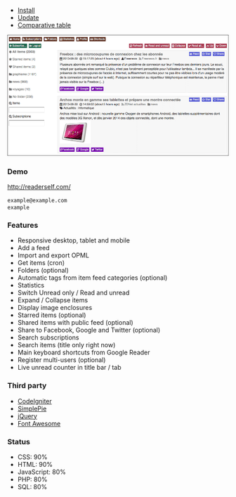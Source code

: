 * [Install](/INSTALL.md)
* [Update](/UPDATE.md)
* [Comparative table](/COMPARISON.md)

![Reader Self](medias/readerself.png)

### Demo

http://readerself.com/
```text
example@example.com
example
```

### Features

* Responsive desktop, tablet and mobile
* Add a feed
* Import and export OPML
* Get items (cron)
* Folders (optional)
* Automatic tags from item feed categories (optional)
* Statistics
* Switch Unread only / Read and unread
* Expand / Collapse items
* Display image enclosures
* Starred items (optional)
* Shared items with public feed (optional)
* Share to Facebook, Google and Twitter (optional)
* Search subscriptions
* Search items (title only right now)
* Main keyboard shortcuts from Google Reader
* Register multi-users (optional)
* Live unread counter in title bar / tab

### Third party

* [CodeIgniter](http://ellislab.com/codeigniter/)
* [SimplePie](http://simplepie.org)
* [jQuery](http://jquery.com/)
* [Font Awesome](http://fortawesome.github.io/Font-Awesome/)

### Status

* CSS: 90%
* HTML: 90%
* JavaScript: 80%
* PHP: 80%
* SQL: 80%

